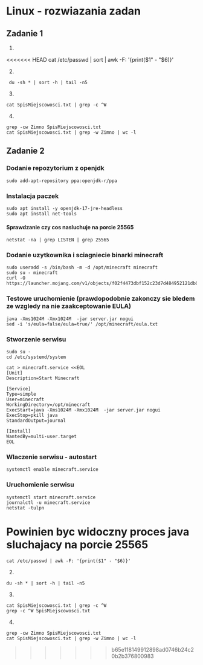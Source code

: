 # Linux - rozwiazania zadan

## Zadanie 1

1.

<<<<<<< HEAD
    cat /etc/passwd | sort | awk -F: '{print($1" - "$6)}'

2.

     du -sh * | sort -h | tail -n5

3.

    cat SpisMiejscowosci.txt | grep -c ^W

4.

    grep -cw Zimno SpisMiejscowosci.txt
    cat SpisMiejscowosci.txt | grep -w Zimno | wc -l

## Zadanie 2

### Dodanie repozytorium z openjdk

    sudo add-apt-repository ppa:openjdk-r/ppa

### Instalacja paczek

    sudo apt install -y openjdk-17-jre-headless
    sudo apt install net-tools

#### Sprawdzanie czy cos nasluchuje na porcie 25565

    netstat -na | grep LISTEN | grep 25565

### Dodanie uzytkownika i sciagniecie binarki minecraft

    sudo useradd -s /bin/bash -m -d /opt/minecraft minecraft
    sudo su - minecraft
    curl -O https://launcher.mojang.com/v1/objects/f02f4473dbf152c23d7d484952121db0b36698cb/server.jar

### Testowe uruchomienie (prawdopodobnie zakonczy sie bledem ze wzgledy na nie zaakceptowanie EULA)

    java -Xms1024M -Xmx1024M  -jar server.jar nogui
    sed -i 's/eula=false/eula=true/' /opt/minecraft/eula.txt

### Stworzenie serwisu

    sudo su - 
    cd /etc/systemd/system
    
    cat > minecraft.service <<EOL
    [Unit]
    Description=Start Minecraft

    [Service]
    Type=simple
    User=minecraft
    WorkingDirectory=/opt/minecraft
    ExecStart=java -Xms1024M -Xmx1024M  -jar server.jar nogui
    ExecStop=pkill java
    StandardOutput=journal

    [Install]
    WantedBy=multi-user.target
    EOL

### Wlaczenie serwisu - autostart

    systemctl enable minecraft.service

### Uruchomienie serwisu

    systemctl start minecraft.service
    journalctl -u minecraft.service
    netstat -tulpn

Powinien byc widoczny proces java sluchajacy na porcie 25565
=======
	cat /etc/passwd | awk -F: '{print($1" - "$6)}'

2.

	du -sh * | sort -h | tail -n5
	
3.

	cat SpisMiejscowosci.txt | grep -c ^W
	grep -c ^W SpisMiejscowosci.txt
	
4.

	grep -cw Zimno SpisMiejscowosci.txt
	cat SpisMiejscowosci.txt | grep -w Zimno | wc -l
>>>>>>> b65e118149912898ad0746b24c20b2b376800983
